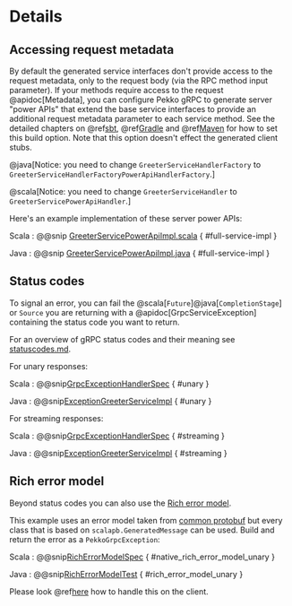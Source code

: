 # Details

## Accessing request metadata

By default the generated service interfaces don't provide access to the request metadata, only to the request
body (via the RPC method input parameter). If your methods require access to the request  @apidoc[Metadata], you can configure
Pekko gRPC to generate server "power APIs" that extend the base service interfaces to provide an additional
request metadata parameter to each service method. See the detailed chapters on @ref[sbt](../buildtools/sbt.md), @ref[Gradle](../buildtools/gradle.md)
and @ref[Maven](../buildtools/maven.md) for how to set this build option. Note that this option doesn't effect the
generated client stubs.

@java[Notice: you need to change `GreeterServiceHandlerFactory` to `GreeterServiceHandlerFactoryPowerApiHandlerFactory`.]

@scala[Notice: you need to change `GreeterServiceHandler` to `GreeterServicePowerApiHandler`.]

Here's an example implementation of these server power APIs:

Scala
:  @@snip [GreeterServicePowerApiImpl.scala](/plugin-tester-scala/src/main/scala/example/myapp/helloworld/PowerGreeterServiceImpl.scala) { #full-service-impl }

Java
:  @@snip [GreeterServicePowerApiImpl.java](/plugin-tester-java/src/main/java/example/myapp/helloworld/GreeterServicePowerApiImpl.java) { #full-service-impl }

## Status codes

To signal an error, you can fail the @scala[`Future`]@java[`CompletionStage`] or `Source` you are returning with a @apidoc[GrpcServiceException] containing the status code you want to return.

For an overview of gRPC status codes and their meaning see [statuscodes.md](https://github.com/grpc/grpc/blob/master/doc/statuscodes.md).

For unary responses:

Scala
:    @@snip[GrpcExceptionHandlerSpec](/interop-tests/src/test/scala/org/apache/pekko/grpc/scaladsl/GrpcExceptionHandlerSpec.scala) { #unary }

Java
:   @@snip[ExceptionGreeterServiceImpl](/interop-tests/src/test/java/example/myapp/helloworld/grpc/ExceptionGreeterServiceImpl.java) { #unary }

For streaming responses:

Scala
:    @@snip[GrpcExceptionHandlerSpec](/interop-tests/src/test/scala/org/apache/pekko/grpc/scaladsl/GrpcExceptionHandlerSpec.scala) { #streaming }

Java
:   @@snip[ExceptionGreeterServiceImpl](/interop-tests/src/test/java/example/myapp/helloworld/grpc/ExceptionGreeterServiceImpl.java) { #streaming }

## Rich error model
Beyond status codes you can also use the [Rich error model](https://grpc.io/docs/guides/error/#richer-error-model).  

This example uses an error model taken from [common protobuf](https://github.com/googleapis/googleapis/blob/master/google/rpc/error_details.proto) but every class that is based on `scalapb.GeneratedMessage` can be used. Build and return the error as a `PekkoGrpcException`:

Scala
:    @@snip[RichErrorModelSpec](/interop-tests/src/test/scala/org/apache/pekko/grpc/scaladsl/RichErrorModelSpec.scala) { #native_rich_error_model_unary }

Java
:    @@snip[RichErrorModelTest](/interop-tests/src/test/java/example/myapp/helloworld/grpc/RichErrorNativeImpl.java) { #rich_error_model_unary }

Please look @ref[here](../client/details.md) how to handle this on the client.
